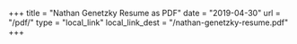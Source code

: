 +++
title = "Nathan Genetzky Resume as PDF"
date = "2019-04-30"
url = "/pdf/"
type = "local_link"
local_link_dest = "/nathan-genetzky-resume.pdf"
+++
